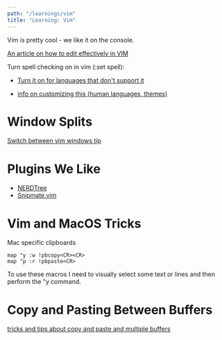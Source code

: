```yaml
---
path: "/learnings/vim"
title: "Learning: Vim"
---
```



Vim is pretty cool - we like it on the console.

[An article on how to edit effectively in VIM](http://jmcpherson.org/editing.html)

Turn spell checking on in vim (:set spell):

  * [Turn it on for languages that don't support it](http://newsgroups.derkeiler.com/Archive/Comp/comp.editors/2008-09/msg00049.html)

  * [info on customizing this (human languages, themes)](http://yavin4.anshul.info/2006/05/18/spell-check-in-vim-7/)

# Window Splits

[Switch between vim windows tip](http://vim.wikia.com/wiki/Switch_between_Vim_window_splits_easily)


# Plugins We Like

  * [NERDTree](http://www.vim.org/scripts/script.php?script_id=1658)
  * [Snipmate.vim](http://www.catonmat.net/blog/vim-plugins-snipmate-vim/)

# Vim and MacOS Tricks

Mac specific clipboards 

	map "y :w !pbcopy<CR><CR> 
	map "p :r !pbpaste<CR>

To use these macros I need to visually select some text or lines and then perform the "y command.

# Copy and Pasting Between Buffers

[tricks and tips about copy and paste and multiple buffers](http://groups.google.com/group/VGLUG/browse_thread/thread/0c5387272a5c0e20)
